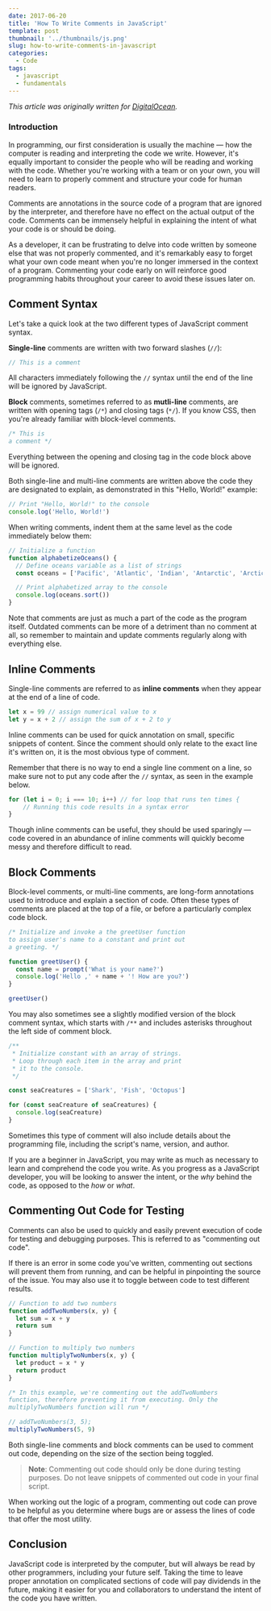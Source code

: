 ```yaml
---
date: 2017-06-20
title: 'How To Write Comments in JavaScript'
template: post
thumbnail: '../thumbnails/js.png'
slug: how-to-write-comments-in-javascript
categories:
  - Code
tags:
  - javascript
  - fundamentals
---
```


_This article was originally written for [DigitalOcean](https://www.digitalocean.com/community/tutorials/how-to-write-comments-in-javascript)._

### Introduction

In programming, our first consideration is usually the machine — how the computer is reading and interpreting the code we write. However, it's equally important to consider the people who will be reading and working with the code. Whether you're working with a team or on your own, you will need to learn to properly comment and structure your code for human readers.

Comments are annotations in the source code of a program that are ignored by the interpreter, and therefore have no effect on the actual output of the code. Comments can be immensely helpful in explaining the intent of what your code is or should be doing.

As a developer, it can be frustrating to delve into code written by someone else that was not properly commented, and it's remarkably easy to forget what your own code meant when you're no longer immersed in the context of a program. Commenting your code early on will reinforce good programming habits throughout your career to avoid these issues later on.

## Comment Syntax

Let's take a quick look at the two different types of JavaScript comment syntax.

**Single-line** comments are written with two forward slashes (`//`):

```js
// This is a comment
```

All characters immediately following the `//` syntax until the end of the line will be ignored by JavaScript.

**Block** comments, sometimes referred to as **mutli-line** comments, are written with opening tags (`/*`) and closing tags (`*/`). If you know CSS, then you're already familiar with block-level comments.

```js
/* This is
a comment */
```

Everything between the opening and closing tag in the code block above will be ignored.

Both single-line and multi-line comments are written above the code they are designated to explain, as demonstrated in this "Hello, World!" example:

```js
// Print "Hello, World!" to the console
console.log('Hello, World!')
```

When writing comments, indent them at the same level as the code immediately below them:

```js
// Initialize a function
function alphabetizeOceans() {
  // Define oceans variable as a list of strings
  const oceans = ['Pacific', 'Atlantic', 'Indian', 'Antarctic', 'Arctic']

  // Print alphabetized array to the console
  console.log(oceans.sort())
}
```

Note that comments are just as much a part of the code as the program itself. Outdated comments can be more of a detriment than no comment at all, so remember to maintain and update comments regularly along with everything else.

## Inline Comments

Single-line comments are referred to as **inline comments** when they appear at the end of a line of code.

```js
let x = 99 // assign numerical value to x
let y = x + 2 // assign the sum of x + 2 to y
```

Inline comments can be used for quick annotation on small, specific snippets of content. Since the comment should only relate to the exact line it's written on, it is the most obvious type of comment.

Remember that there is no way to end a single line comment on a line, so make sure not to put any code after the `//` syntax, as seen in the example below.

```js
for (let i = 0; i === 10; i++) // for loop that runs ten times {
	// Running this code results in a syntax error
}
```

Though inline comments can be useful, they should be used sparingly — code covered in an abundance of inline comments will quickly become messy and therefore difficult to read.

## Block Comments

Block-level comments, or multi-line comments, are long-form annotations used to introduce and explain a section of code. Often these types of comments are placed at the top of a file, or before a particularly complex code block.

```js
/* Initialize and invoke a the greetUser function
to assign user's name to a constant and print out
a greeting. */

function greetUser() {
  const name = prompt('What is your name?')
  console.log('Hello ,' + name + '! How are you?')
}

greetUser()
```

You may also sometimes see a slightly modified version of the block comment syntax, which starts with `/**` and includes asterisks throughout the left side of comment block.

```js
/**
 * Initialize constant with an array of strings.
 * Loop through each item in the array and print
 * it to the console.
 */

const seaCreatures = ['Shark', 'Fish', 'Octopus']

for (const seaCreature of seaCreatures) {
  console.log(seaCreature)
}
```

Sometimes this type of comment will also include details about the programming file, including the script's name, version, and author.

If you are a beginner in JavaScript, you may write as much as necessary to learn and comprehend the code you write. As you progress as a JavaScript developer, you will be looking to answer the intent, or the _why_ behind the code, as opposed to the _how_ or _what_.

## Commenting Out Code for Testing

Comments can also be used to quickly and easily prevent execution of code for testing and debugging purposes. This is referred to as "commenting out code".

If there is an error in some code you've written, commenting out sections will prevent them from running, and can be helpful in pinpointing the source of the issue. You may also use it to toggle between code to test different results.

```js
// Function to add two numbers
function addTwoNumbers(x, y) {
  let sum = x + y
  return sum
}

// Function to multiply two numbers
function multiplyTwoNumbers(x, y) {
  let product = x * y
  return product
}

/* In this example, we're commenting out the addTwoNumbers
function, therefore preventing it from executing. Only the
multiplyTwoNumbers function will run */

// addTwoNumbers(3, 5);
multiplyTwoNumbers(5, 9)
```

Both single-line comments and block comments can be used to comment out code, depending on the size of the section being toggled.

> **Note**: Commenting out code should only be done during testing purposes. Do not leave snippets of commented out code in your final script.

When working out the logic of a program, commenting out code can prove to be helpful as you determine where bugs are or assess the lines of code that offer the most utility.

## Conclusion

JavaScript code is interpreted by the computer, but will always be read by other programmers, including your future self. Taking the time to leave proper annotation on complicated sections of code will pay dividends in the future, making it easier for you and collaborators to understand the intent of the code you have written.
